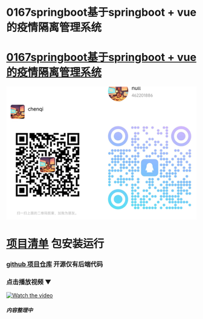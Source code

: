 # 0167springboot基于springboot + vue的疫情隔离管理系统


# [0167springboot基于springboot + vue的疫情隔离管理系统](https://github.com/GraduationProject-springboot/0167springboot)

![picture](https://raw.githubusercontent.com/GraduationProject-springboot/.github/main/img/wx.png)

# [项目清单](https://chenqi1990.site) 包安装运行

### [github 项目仓库](https://github.com/GraduationProject-springboot/allSpringbootProjects) 开源仅有后端代码

### 点击播放视频 ▼
[![Watch the video](https://i.sstatic.net/Vp2cE.png)](https://www.bilibili.com/video/BV1jqaLe1ECs?p=65)


#####   内容整理中  











